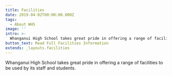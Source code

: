 ```yaml
---
title: Facilities
date: 2019-04-02T00:00:00.000Z
tags:
  - About WHS
image: ''
intro: >-
  Whanganui High School takes great pride in offering a range of facilities to be used by its staff and students.
button_text: Read Full Facilities Information
extends: _layouts.facilities
---
```


Whanganui High School takes great pride in offering a range of facilities to be used by its staff and students.